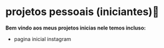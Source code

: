 # projetos pessoais (iniciantes):tada:

**Bem vindo aos meus projetos inicias nele temos incluso:** 

- pagina inicial instagram
